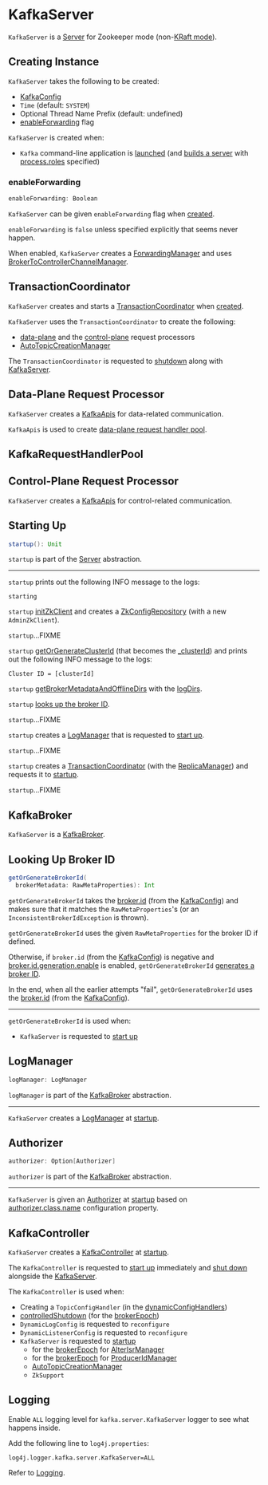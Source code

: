 # KafkaServer

`KafkaServer` is a [Server](../Server.md) for Zookeeper mode (non-[KRaft mode](../raft/index.md)).

## Creating Instance

`KafkaServer` takes the following to be created:

* <span id="config"> [KafkaConfig](../KafkaConfig.md)
* <span id="time"> `Time` (default: `SYSTEM`)
* <span id="threadNamePrefix"> Optional Thread Name Prefix (default: undefined)
* [enableForwarding](#enableForwarding) flag

`KafkaServer` is created when:

* `Kafka` command-line application is [launched](../Kafka.md#main) (and [builds a server](../Kafka.md#buildServer) with [process.roles](../KafkaConfig.md#processRoles) specified)

### <span id="enableForwarding"> enableForwarding

```scala
enableForwarding: Boolean
```

`KafkaServer` can be given `enableForwarding` flag when [created](#creating-instance).

`enableForwarding` is `false` unless specified explicitly that seems never happen.

When enabled, `KafkaServer` creates a [ForwardingManager](#forwardingManager) and uses [BrokerToControllerChannelManager](#clientToControllerChannelManager).

## <span id="transactionCoordinator"> TransactionCoordinator

`KafkaServer` creates and starts a [TransactionCoordinator](../transactions/TransactionCoordinator.md) when [created](#creating-instance).

`KafkaServer` uses the `TransactionCoordinator` to create the following:

* [data-plane](#dataPlaneRequestProcessor) and the [control-plane](#controlPlaneRequestProcessor) request processors
* [AutoTopicCreationManager](../AutoTopicCreationManager.md)

The `TransactionCoordinator` is requested to [shutdown](../transactions/TransactionCoordinator.md#shutdown) along with [KafkaServer](#shutdown).

## <span id="dataPlaneRequestProcessor"> Data-Plane Request Processor

`KafkaServer` creates a [KafkaApis](../KafkaApis.md) for data-related communication.

`KafkaApis` is used to create [data-plane request handler pool](#dataPlaneRequestHandlerPool).

## <span id="dataPlaneRequestHandlerPool"> KafkaRequestHandlerPool

## <span id="controlPlaneRequestProcessor"> Control-Plane Request Processor

`KafkaServer` creates a [KafkaApis](../KafkaApis.md) for control-related communication.

## <span id="startup"> Starting Up

```scala
startup(): Unit
```

`startup` is part of the [Server](../Server.md#startup) abstraction.

---

`startup` prints out the following INFO message to the logs:

```text
starting
```

`startup` [initZkClient](#initZkClient) and creates a [ZkConfigRepository](#configRepository) (with a new `AdminZkClient`).

`startup`...FIXME

`startup` [getOrGenerateClusterId](#getOrGenerateClusterId) (that becomes the [_clusterId](#_clusterId)) and prints out the following INFO message to the logs:

```text
Cluster ID = [clusterId]
```

`startup` [getBrokerMetadataAndOfflineDirs](../BrokerMetadataCheckpoint.md#getBrokerMetadataAndOfflineDirs) with the [logDirs](../KafkaConfig.md#logDirs).

`startup` [looks up the broker ID](#getOrGenerateBrokerId).

`startup`...FIXME

`startup` creates a [LogManager](#_logManager) that is requested to [start up](../log/LogManager.md#startup).

`startup`...FIXME

`startup` creates a [TransactionCoordinator](#transactionCoordinator) (with the [ReplicaManager](#replicaManager)) and requests it to [startup](../transactions/TransactionCoordinator.md#startup).

`startup`...FIXME

## <span id="KafkaBroker"> KafkaBroker

`KafkaServer` is a [KafkaBroker](KafkaBroker.md).

## <span id="getOrGenerateBrokerId"> Looking Up Broker ID

```scala
getOrGenerateBrokerId(
  brokerMetadata: RawMetaProperties): Int
```

`getOrGenerateBrokerId` takes the [broker.id](../KafkaConfig.md#brokerId) (from the [KafkaConfig](#config)) and makes sure that it matches the `RawMetaProperties`'s (or an `InconsistentBrokerIdException` is thrown).

`getOrGenerateBrokerId` uses the given `RawMetaProperties` for the broker ID if defined.

Otherwise, if `broker.id` (from the [KafkaConfig](../KafkaConfig.md#brokerId)) is negative and [broker.id.generation.enable](../KafkaConfig.md#brokerIdGenerationEnable) is enabled, `getOrGenerateBrokerId` [generates a broker ID](#generateBrokerId).

In the end, when all the earlier attempts "fail", `getOrGenerateBrokerId` uses the [broker.id](../KafkaConfig.md#brokerId) (from the [KafkaConfig](../KafkaConfig.md#brokerId)).

---

`getOrGenerateBrokerId` is used when:

* `KafkaServer` is requested to [start up](#startup)

## <span id="logManager"><span id="_logManager"> LogManager

```scala
logManager: LogManager
```

`logManager` is part of the [KafkaBroker](KafkaBroker.md#logManager) abstraction.

---

`KafkaServer` creates a [LogManager](../log/LogManager.md) at [startup](#startup).

## <span id="authorizer"> Authorizer

```scala
authorizer: Option[Authorizer]
```

`authorizer` is part of the [KafkaBroker](KafkaBroker.md#authorizer) abstraction.

---

`KafkaServer` is given an [Authorizer](../authorization/Authorizer.md) at [startup](#startup) based on [authorizer.class.name](../KafkaConfig.md#authorizer) configuration property.

## <span id="KafkaController"><span id="_kafkaController"><span id="kafkaController"> KafkaController

`KafkaServer` creates a [KafkaController](../controller/KafkaController.md) at [startup](#startup).

The `KafkaController` is requested to [start up](../controller/KafkaController.md#startup) immediately and [shut down](../controller/KafkaController.md#shutdown) alongside the [KafkaServer](#shutdown).

The `KafkaController` is used when:

* Creating a `TopicConfigHandler` (in the [dynamicConfigHandlers](#dynamicConfigHandlers))
* [controlledShutdown](#controlledShutdown) (for the [brokerEpoch](../controller/KafkaController.md#brokerEpoch))
* `DynamicLogConfig` is requested to `reconfigure`
* `DynamicListenerConfig` is requested to `reconfigure`
* `KafkaServer` is requested to [startup](#startup)
    * for the [brokerEpoch](../controller/KafkaController.md#brokerEpoch) for [AlterIsrManager](#alterIsrManager)
    * for the [brokerEpoch](../controller/KafkaController.md#brokerEpoch) for [ProducerIdManager](#alterIsrManager)
    * [AutoTopicCreationManager](autoTopicCreationManager)
    * `ZkSupport`

## Logging

Enable `ALL` logging level for `kafka.server.KafkaServer` logger to see what happens inside.

Add the following line to `log4j.properties`:

```text
log4j.logger.kafka.server.KafkaServer=ALL
```

Refer to [Logging](../logging.md).
